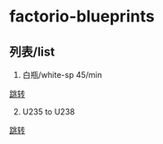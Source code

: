 # factorio-blueprints


## 列表/list

1. 白瓶/white-sp 45/min

[跳转](./white-sp-45-per-min.md)

2. U235 to U238

[跳转](./u235-to-u238.md)